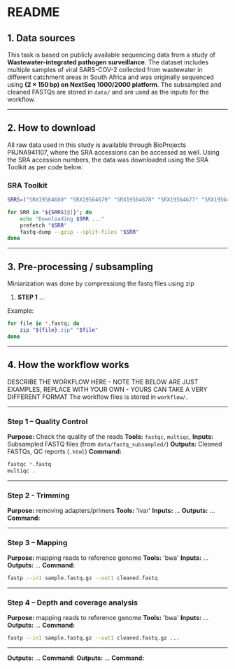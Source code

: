 #  README

## 1. Data sources

This task is based on publicly available sequencing data from a study of **Wastewater-integrated pathogen surveillance**. The dataset includes multiple samples of viral SARS-COV-2 collected from wastewater in different catchment areas in South Africa and was originally sequenced using **(2 × 150 bp) on NextSeq 1000/2000 platform**.
The subsampled and cleaned FASTQs are stored in `data/` and are used as the inputs for the workflow.

---
## 2. How to download

All raw data used in this study is available through BioProjects PRJNA941107, where the SRA accessions can be accessed as well. Using the SRA accession numbers,
the data was downloaded using the SRA Toolkit as per code below:
### SRA Toolkit

```bash
SRRS=("SRX19564680" "SRX19564679" "SRX19564678" "SRX19564677" "SRX19564676" "SRX19564675" "SRX19564674" "SRX19564673" "SRX19564672" "SRX19564671")

for SRR in "${SRRS[@]}"; do
    echo "Downloading $SRR ..."
    prefetch "$SRR"
    fastq-dump --gzip --split-files "$SRR"
done
```


---
## 3. Pre-processing / subsampling

Miniarization was done by compressiong the fastq files using zip

1. **STEP 1** ...

Example:

```bash
for file in *.fastq; do
    zip "${file}.zip" "$file"
done
```


---

## 4. How the workflow works
DESCRIBE THE WORKFLOW HERE - NOTE THE BELOW ARE JUST EXAMPLES, REPLACE WITH YOUR OWN - YOURS CAN TAKE A VERY DIFFERENT FORMAT
The workflow files is stored in `workflow/`.

---

### Step 1 – Quality Control 

**Purpose:** Check the quality of the reads
**Tools:** `fastqc`, `multiqc`, 
**Inputs:** Subsampled FASTQ files (from `data/fastq_subsampled/`)
**Outputs:** Cleaned FASTQs, QC reports (`.html`)
**Command:**

```bash
fastqc *.fastq
multiqc .
```

---

### Step 2 - Trimming

**Purpose:** removing adapters/primers
**Tools:** 'ivar'
**Inputs:** ...
**Outputs:** ...
**Command:**

---

### Step 3 – Mapping

**Purpose:** mapping reads to reference genome
**Tools:** 'bwa'
**Inputs:** ...
**Outputs:** ...
**Command:**

```bash
fastp --in1 sample.fastq.gz --out1 cleaned.fastq 
```

---

### Step 4 – Depth and coverage analysis

**Purpose:** mapping reads to reference genome
**Tools:** 'bwa'
**Inputs:** ...
**Outputs:** ...
**Command:**

```bash
fastp --in1 sample.fastq.gz --out1 cleaned.fastq.gz ...
```

---
**Outputs:** ...
**Command:**
**Outputs:** ...
**Command:**
